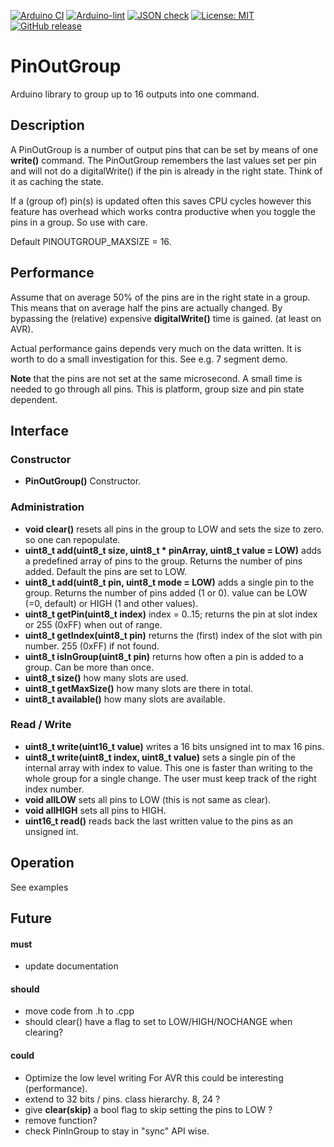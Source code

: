 
[![Arduino CI](https://github.com/RobTillaart/PinOutGroup/workflows/Arduino%20CI/badge.svg)](https://github.com/marketplace/actions/arduino_ci)
[![Arduino-lint](https://github.com/RobTillaart/PinOutGroup/actions/workflows/arduino-lint.yml/badge.svg)](https://github.com/RobTillaart/PinOutGroup/actions/workflows/arduino-lint.yml)
[![JSON check](https://github.com/RobTillaart/PinOutGroup/actions/workflows/jsoncheck.yml/badge.svg)](https://github.com/RobTillaart/PinOutGroup/actions/workflows/jsoncheck.yml)
[![License: MIT](https://img.shields.io/badge/license-MIT-green.svg)](https://github.com/RobTillaart/PinOutGroup/blob/master/LICENSE)
[![GitHub release](https://img.shields.io/github/release/RobTillaart/PinOutGroup.svg?maxAge=3600)](https://github.com/RobTillaart/PinOutGroup/releases)


# PinOutGroup

Arduino library to group up to 16 outputs into one command.


## Description

A PinOutGroup is a number of output pins that can be set by means of one **write()** command.
The PinOutGroup remembers the last values set per pin and will not do a digitalWrite()
if the pin is already in the right state. Think of it as caching the state.

If a (group of) pin(s) is updated often this saves CPU cycles however this feature 
has overhead which works contra productive when you toggle the pins in a group. 
So use with care.

Default PINOUTGROUP_MAXSIZE = 16.


## Performance 

Assume that on average 50% of the pins are in the right state in a group. 
This means that on average half the pins are actually changed. By bypassing
the (relative) expensive **digitalWrite()** time is gained. (at least on AVR).

Actual performance gains depends very much on the data written. 
It is worth to do a small investigation for this. See e.g. 7 segment demo.

**Note** that the pins are not set at the same microsecond.
A small time is needed to go through all pins. 
This is platform, group size and pin state dependent.


## Interface


### Constructor

- **PinOutGroup()** Constructor.


### Administration

- **void clear()** resets all pins in the group to LOW and sets the size to zero.
so one can repopulate.
- **uint8_t add(uint8_t size, uint8_t \* pinArray, uint8_t value = LOW)** adds a predefined array of pins to the group. 
Returns the number of pins added. Default the pins are set to LOW.
- **uint8_t add(uint8_t pin, uint8_t mode = LOW)** adds a single pin to the group. 
Returns the number of pins added (1 or 0). value can be LOW (=0, default) or HIGH (1 and other values).
- **uint8_t getPin(uint8_t index)** index = 0..15; returns the pin at slot index or 255 (0xFF) when out of range.
- **uint8_t getIndex(uint8_t pin)** returns the (first) index of the slot with pin number. 255 (0xFF) if not found.
- **uint8_t isInGroup(uint8_t pin)** returns how often a pin is added to a group. Can be more than once.
- **uint8_t size()** how many slots are used.
- **uint8_t getMaxSize()** how many slots are there in total.
- **uint8_t available()** how many slots are available.


### Read / Write

- **uint8_t write(uint16_t value)** writes a 16 bits unsigned int to max 16 pins.
- **uint8_t write(uint8_t index, uint8_t value)** sets a single pin of the internal array with index  to value. 
This one is faster than writing to the whole group for a single change. 
The user must keep track of the right index number.
- **void allLOW** sets all pins to LOW (this is not same as clear).
- **void allHIGH** sets all pins to HIGH.
- **uint16_t read()** reads back the last written value to the pins as an unsigned int.


## Operation

See examples


## Future

#### must
- update documentation

#### should 
- move code from .h to .cpp
- should clear() have a flag to set to LOW/HIGH/NOCHANGE when clearing?

#### could
- Optimize the low level writing
  For AVR this could be interesting (performance).
- extend to 32 bits / pins. class hierarchy. 8, 24 ?
- give **clear(skip)** a bool flag to skip setting the pins to LOW ?
- remove function? 
- check PinInGroup to stay in "sync" API wise.


